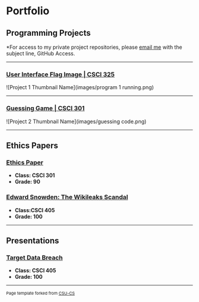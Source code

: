 Portfolio
=========

Programming Projects
--------------------

*For access to my private project repositories, please [email me](mailto:example@csustudent.net?subject=GitHub%20Access) with the subject line, GitHub Access.

---
### [User Interface Flag Image | CSCI 325](project1)

![Project 1 Thumbnail Name](images/program 1 running.png)

---
### [Guessing Game | CSCI 301](project1)

![Project 2 Thumbnail Name](images/guessing code.png)

---

Ethics Papers
-------------

### [Ethics Paper](/pdf/sample_presentation.pdf)

-   **Class: CSCI 301**  
-   **Grade: 90**

### [Edward Snowden: The Wikileaks Scandal](/pdf/sample_presentation.pdf)

-   **Class:CSCI 405** 
-   **Grade: 100**


---

Presentations
-------------

### [Target Data Breach](/pdf/sample_presentation.pdf)

- **Class: CSCI 405** 
- **Grade: 100**

---

<p style="font-size:11px">Page template forked from <a href="https://github.com/csu-cs/csci-portfolio">CSU-CS</a></p>
<!-- Remove above link if you don't want to attributive -->
